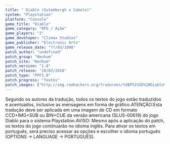 ```yaml
---
title: " Diablo (Gutembergh e Cabelo)"
system: "Playstation"
platform: "Console"
game_title: "Diablo"
game_category: "RPG / Ação"
game_players: "2"
game_developer: "Climax Studios"
game_publisher: "Electronic Arts"
game_release_date: "??/03/1998"
patch_author: "undefined"
patch_group: "Nenhum"
patch_site: "Nenhum"
patch_version: "1.0"
patch_release: "10/02/2018"
patch_type: "PPF3.0"
patch_progress: "Textos"
patch_images: ["http://img.romhackers.org/traducoes/%5BPS1%5D%20Diablo%20-%20Gutembergh%20e%20Cabelo%20-%201.jpg","http://img.romhackers.org/traducoes/%5BPS1%5D%20Diablo%20-%20Gutembergh%20e%20Cabelo%20-%202.jpg","http://img.romhackers.org/traducoes/%5BPS1%5D%20Diablo%20-%20Gutembergh%20e%20Cabelo%20-%203.jpg"]
---
```

Segundo os autores da tradução, todos os textos do jogo estão traduzidos e acentuados, inclusive as mensagens em forma de gráfico.ATENÇÃO:Esta tradução deve ser aplicada em uma imagem de CD em formato CCD+IMG+SUB ou BIN+CUE da versão americana (SLUS-00619) do jogo Diablo para o sistema Playstation.AVISO: Mesmo após a aplicação do patch, os textos do jogo continuarão no idioma inglês. Para ativar os textos em português, será preciso acessar as opções e escolher o idioma português (OPTIONS -> LANGUAGE -> PORTUGUÊS).
